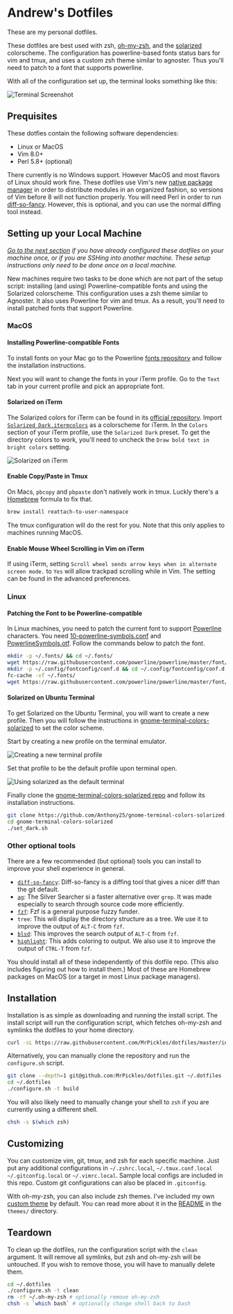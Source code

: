 # Andrew's Dotfiles

These are my personal dotfiles.

These dotfiles are best used with zsh, [oh-my-zsh][oh-my-zsh], and the
[solarized][solarized] colorscheme.
The configuration has powerline-based fonts status bars for vim and tmux, and
uses a custom zsh theme similar to agnoster.
Thus you'll need to patch to a font that supports powerline.

With all of the configuration set up, the terminal looks something like this:

![Terminal Screenshot](.images/screenshot.png)

## Prequisites

These dotfies contain the following software dependencies:
* Linux or MacOS
* Vim 8.0+
* Perl 5.8+ (optional)

There currently is no Windows support.
However MacOS and most flavors of Linux should work fine.
These dotfiles use Vim's new [native package manager][vim8] in order to
distribute modules in an organized fashion, so versions of Vim before 8 will not
function properly.
You will need Perl in order to run [diff-so-fancy][diff-so-fancy].
However, this is optional, and you can use the normal diffing tool instead.

## Setting up your Local Machine

*[Go to the next section](#installation) if you have already configured these
dotfiles on your machine once, or if you are SSHing into another machine.
These setup instructions only need to be done once on a local machine.*

New machines require two tasks to be done which are not part of the setup
script: installing (and using) Powerline-compatible fonts and using the
Solarized colorscheme.
This configuration uses a zsh theme similar to Agnoster.
It also uses Powerline for vim and tmux.
As a result, you'll need to install patched fonts that support Powerline.

### MacOS

#### Installing Powerline-compatible Fonts

To install fonts on your Mac go to the Powerline
[fonts repository][powerline-fonts] and follow the installation instructions.

Next you will want to change the fonts in your iTerm profile.
Go to the `Text` tab in your current profile and pick an appropriate font.

#### Solarized on iTerm

The Solarized colors for iTerm can be found in its
[official repository][solarized-repo].
Import [`Solarized Dark.itermcolors`][itermcolors] as a colorscheme for iTerm.
In the `Colors` section of your iTerm profile, use the `Solarized Dark` preset.
To get the directory colors to work, you'll need to uncheck the `Draw bold text
in bright colors` setting.

![Solarized on iTerm](.images/bold_option.png)

#### Enable Copy/Paste in Tmux

On Macs, `pbcopy` and `pbpaste` don't natively work in tmux.
Luckly there's a [Homebrew][homebrew] formula to fix that.

```bash
brew install reattach-to-user-namespace
```

The tmux configuration will do the rest for you.
Note that this only applies to machines running MacOS.

#### Enable Mouse Wheel Scrolling in Vim on iTerm

If using iTerm, setting `Scroll wheel sends arrow keys when in alternate screen
mode.` to `Yes` will allow trackpad scrolling while in Vim.
The setting can be found in the advanced preferences.

### Linux

#### Patching the Font to be Powerline-compatible

In Linux machines, you need to patch the current font to support
[Powerline][powerline] characters.
You need [10-powerline-symbols.conf][symbols-conf] and
[PowerlineSymbols.otf][symbols-otf].
Follow the commands below to patch the font.

```bash
mkdir -p ~/.fonts/ && cd ~/.fonts/
wget https://raw.githubusercontent.com/powerline/powerline/master/font/PowerlineSymbols.otf
mkdir -p ~/.config/fontconfig/conf.d && cd ~/.config/fontconfig/conf.d
fc-cache -vf ~/.fonts/
wget https://raw.githubusercontent.com/powerline/powerline/master/font/10-powerline-symbols.conf
```

#### Solarized on Ubuntu Terminal

To get Solarized on the Ubuntu Terminal, you will want to create a new profile.
Then you will follow the instructions in
[gnome-terminal-colors-solarized][gnome-terminal-colors-solarized] to set the
color scheme.

Start by creating a new profile on the terminal emulator.

![Creating a new terminal profile](.images/new_profile.png)

Set that profile to be the default profile upon terminal open.

![Using solarized as the default terminal](.images/new_terminal.png)

Finally clone the
[gnome-terminal-colors-solarized repo][gnome-terminal-colors-solarized] and
follow its installation instructions.

```bash
git clone https://github.com/Anthony25/gnome-terminal-colors-solarized.git
cd gnome-terminal-colors-solarized
./set_dark.sh
```

### Other optional tools

There are a few recommended (but optional) tools you can install to improve your
shell experience in general.

* [`diff-so-fancy`][diff-so-fancy]: Diff-so-fancy is a diffing tool that gives a
  nicer diff than the git default.
* [`ag`][ag]: The Silver Searcher si a faster alternative over `grep`. It was made
  especially to search through source code more efficiently.
* [`fzf`][fzf]: Fzf is a general purpose fuzzy funder.
* `tree`: This will display the directory structure as a tree. We use it to
  improve the output of `ALT-C` from `fzf`.
* [`blsd`][blsd]: This improves the search output of `ALT-C` from `fzf`.
* [`highlight`][highlight]: This adds coloring to output. We also use it to
  improve the output of `CTRL-T` from `fzf`.

You should install all of these independently of this dotfile repo.
(This also includes figuring out how to install them.)
Most of these are Homebrew packages on MacOS (or a target in most Linux package
managers).

## Installation

Installation is as simple as downloading and running the install script.
The install script will run the configuration script, which fetches oh-my-zsh
and symlinks the dotfiles to your home directory.

```bash
curl -sL https://raw.githubusercontent.com/MrPickles/dotfiles/master/install.sh | sh
```

Alternatively, you can manually clone the repository and run the `configure.sh`
script.

```bash
git clone --depth=1 git@github.com:MrPickles/dotfiles.git ~/.dotfiles
cd ~/.dotfiles
./configure.sh -t build
```

You will also likely need to manually change your shell to `zsh` if you are
currently using a different shell.

```bash
chsh -s $(which zsh)
```

## Customizing

You can customize vim, git, tmux, and zsh for each specific machine.
Just put any additional configurations in `~/.zshrc.local`, `~/.tmux.conf.local`
`~/.gitconfig.local` or `~/.vimrc.local`.
Sample local configs are included in this repo.
Custom git configurations can also be placed in `.gitconfig`.

With oh-my-zsh, you can also include zsh themes.
I've included my own [custom theme](themes/pickles.zsh-theme) by default.
You can read more about it in the [README](themes/README.md) in the `themes/`
directory.

## Teardown

To clean up the dotfiles, run the configuration script with the `clean`
argument.
It will remove all symlinks, but zsh and oh-my-zsh will be untouched.
If you wish to remove those, you will have to manually delete them.

```bash
cd ~/.dotfiles
./configure.sh -t clean
rm -rf ~/.oh-my-zsh # optionally remove oh-my-zsh
chsh -s `which bash` # optionally change shell back to bash
```

[solarized]: <http://ethanschoonover.com/solarized>
[homebrew]: <http://brew.sh/>
[vim8]: <https://github.com/vim/vim/blob/753289f9bf71c0528f00d803a39d017184640e9d/runtime/doc/version8.txt>

[oh-my-zsh]: <https://github.com/robbyrussell/oh-my-zsh>
[diff-so-fancy]: <https://github.com/so-fancy/diff-so-fancy>
[powerline-fonts]: <https://github.com/powerline/fonts>
[gnome-terminal-colors-solarized]: <https://github.com/Anthony25/gnome-terminal-colors-solarized>
[powerline]: <https://github.com/powerline/powerline>
[solarized-repo]: <https://github.com/altercation/solarized>
[ag]: <https://github.com/ggreer/the_silver_searcher>
[fzf]: <https://github.com/junegunn/fzf>
[blsd]: <https://github.com/junegunn/blsd>
[highlight]: <http://www.andre-simon.de/doku/highlight/en/highlight.html>

[itermcolors]: <https://raw.githubusercontent.com/altercation/solarized/e40cd4130e2a82f9b03ada1ca378b7701b1a9110/iterm2-colors-solarized/Solarized%20Dark.itermcolors>
[symbols-conf]: <https://raw.githubusercontent.com/powerline/powerline/5a24eceae9b61b89b34794fea18b8c51da823a6c/font/10-powerline-symbols.conf>
[symbols-otf]: <https://raw.githubusercontent.com/powerline/powerline/5a24eceae9b61b89b34794fea18b8c51da823a6c/font/PowerlineSymbols.otf>

